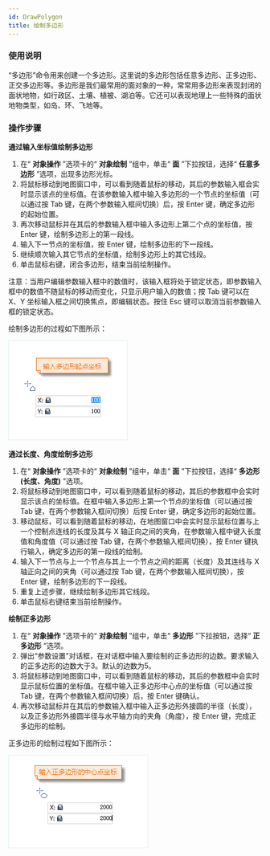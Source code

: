 ```yaml
---
id: DrawPolygon
title: 绘制多边形  
---  
```

### 使用说明

“多边形”命令用来创建一个多边形。这里说的多边形包括任意多边形、正多边形、正交多边形等。多边形是我们最常用的面对象的一种，常常用多边形来表现封闭的面状地物，如行政区、土壤、植被、湖泊等。它还可以表现地理上一些特殊的面状地物类型，如岛、环、飞地等。

### 操作步骤

**通过输入坐标值绘制多边形**

1. 在“ **对象操作** ”选项卡的“ **对象绘制** ”组中，单击“ **面** ”下拉按钮，选择“ **任意多边形** ”选项，出现多边形光标。
2. 将鼠标移动到地图窗口中，可以看到随着鼠标的移动，其后的参数输入框会实时显示该点的坐标值。在该参数输入框中输入多边形的一个节点的坐标值（可以通过按 Tab 键，在两个参数输入框间切换）后，按 Enter 键，确定多边形的起始位置。
3. 再次移动鼠标并在其后的参数输入框中输入多边形上第二个点的坐标值，按 Enter 键，绘制多边形上的第一段线。
4. 输入下一节点的坐标值，按 Enter 键，绘制多边形的下一段线。
5. 继续顺次输入其它节点的坐标值，绘制多边形上的其它线段。
6. 单击鼠标右键，闭合多边形，结束当前绘制操作。 

注意：当用户编辑参数输入框中的数值时，该输入框将处于锁定状态，即参数输入框中的数值不随鼠标的移动而变化，只显示用户输入的数值；按 Tab 键可以在 X、Y
坐标输入框之间切换焦点，即编辑状态。按住 Esc 键可以取消当前参数输入框的锁定状态。

绘制多边形的过程如下图所示：

![](img/polygon1.png)

**通过长度、角度绘制多边形**

1. 在“ **对象操作** ”选项卡的“ **对象绘制** ”组中，单击“ **面** ”下拉按钮，选择“ **多边形(长度、角度)** ”选项。
2. 将鼠标移动到地图窗口中，可以看到随着鼠标的移动，其后的参数框中会实时显示该点的坐标值。在框中输入多边形上第一个节点的坐标值（可以通过按 Tab 键，在两个参数输入框间切换）后按 Enter 键，确定多边形的起始位置。
3. 移动鼠标，可以看到随着鼠标的移动，在地图窗口中会实时显示鼠标位置与上一个控制点连线的长度及其与 X 轴正向之间的夹角，在参数输入框中键入长度值和角度值（可以通过按 Tab 键，在两个参数输入框间切换），按 Enter 键执行输入，确定多边形的第一段线的绘制。
4. 输入下一节点与上一个节点与其上一个节点之间的距离（长度）及其连线与 X 轴正向之间的夹角（可以通过按 Tab 键，在两个参数输入框间切换），按 Enter 键，绘制多边形的下一段线。
5. 重复上述步骤，继续绘制多边形其它线段。
6. 单击鼠标右键结束当前绘制操作。

**绘制正多边形**

1. 在“ **对象操作** ”选项卡的“ **对象绘制** ”组中，单击“ **多边形** ”下拉按钮，选择“ **正多边形** ”选项。
2. 弹出“参数设置”对话框，在对话框中输入要绘制的正多边形的边数。要求输入的正多边形的边数大于3。默认的边数为5。
3. 将鼠标移动到地图窗口中，可以看到随着鼠标的移动，其后的参数框中会实时显示鼠标位置的坐标值。在框中输入正多边形中心点的坐标值（可以通过按 Tab 键，在两个参数输入框间切换）后，按 Enter 键确认。
4. 再次移动鼠标并在其后的参数输入框中输入正多边形外接圆的半径（长度），以及正多边形外接圆半径与水平轴方向的夹角（角度），按 Enter 键，完成正多边形的绘制。

正多边形的绘制过程如下图所示：

![](img/RegularPNG1.png) 



